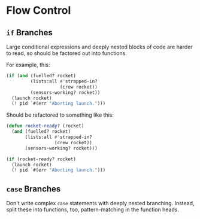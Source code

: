 # Flow Control

## `if` Branches

Large conditional expressions and deeply nested blocks of code are harder to read, so should be factored out into functions.

For example, this:

```lisp
(if (and (fuelled? rocket)
         (lists:all #'strapped-in?
                    (crew rocket))
         (sensors-working? rocket))
  (launch rocket)
  (! pid `#(err "Aborting launch.")))
```

Should be refactored to something like this:

```lisp
(defun rocket-ready? (rocket)
  (and (fuelled? rocket)
       (lists:all #'strapped-in?
                  (crew rocket))
       (sensors-working? rocket)))

(if (rocket-ready? rocket)
  (launch rocket)
  (! pid `#(err "Aborting launch.")))
```

## `case` Branches

Don't write complex `case` statements with deeply nested branching. Instead, split these into functions, too, pattern-matching in the function heads.
